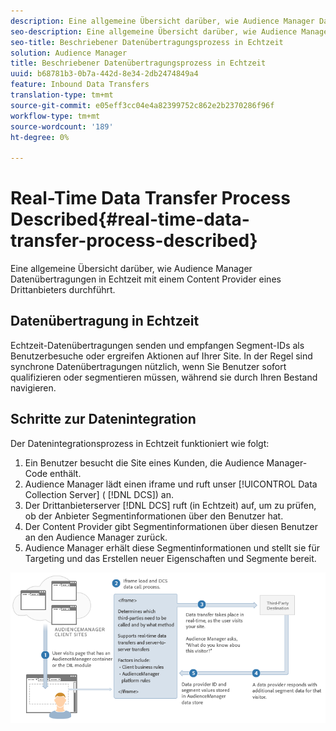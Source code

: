 ```yaml
---
description: Eine allgemeine Übersicht darüber, wie Audience Manager Datenübertragungen in Echtzeit mit einem Content Provider eines Drittanbieters durchführt.
seo-description: Eine allgemeine Übersicht darüber, wie Audience Manager Datenübertragungen in Echtzeit mit einem Content Provider eines Drittanbieters durchführt.
seo-title: Beschriebener Datenübertragungsprozess in Echtzeit
solution: Audience Manager
title: Beschriebener Datenübertragungsprozess in Echtzeit
uuid: b68781b3-0b7a-442d-8e34-2db2474849a4
feature: Inbound Data Transfers
translation-type: tm+mt
source-git-commit: e05eff3cc04e4a82399752c862e2b2370286f96f
workflow-type: tm+mt
source-wordcount: '189'
ht-degree: 0%

---
```



# Real-Time Data Transfer Process Described{#real-time-data-transfer-process-described}

Eine allgemeine Übersicht darüber, wie Audience Manager Datenübertragungen in Echtzeit mit einem Content Provider eines Drittanbieters durchführt.

<!-- real-time-data-transfer-explained.xml -->

## Datenübertragung in Echtzeit

Echtzeit-Datenübertragungen senden und empfangen Segment-IDs als Benutzerbesuche oder ergreifen Aktionen auf Ihrer Site. In der Regel sind synchrone Datenübertragungen nützlich, wenn Sie Benutzer sofort qualifizieren oder segmentieren müssen, während sie durch Ihren Bestand navigieren.

## Schritte zur Datenintegration

Der Datenintegrationsprozess in Echtzeit funktioniert wie folgt:

1. Ein Benutzer besucht die Site eines Kunden, die Audience Manager-Code enthält.
1. Audience Manager lädt einen iframe und ruft unser [!UICONTROL Data Collection Server] ( [!DNL DCS]) an.
1. Der Drittanbieterserver [!DNL DCS] ruft (in Echtzeit) auf, um zu prüfen, ob der Anbieter Segmentinformationen über den Benutzer hat.
1. Der Content Provider gibt Segmentinformationen über diesen Benutzer an den Audience Manager zurück.
1. Audience Manager erhält diese Segmentinformationen und stellt sie für Targeting und das Erstellen neuer Eigenschaften und Segmente bereit.

![](assets/rt_reduce70.png)